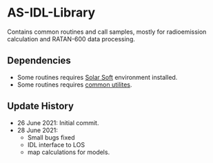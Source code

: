 # AS-IDL-Library
Contains common routines and call samples, mostly for radioemission calculation and RATAN-600 data processing.

## Dependencies
* Some routines requires [Solar Soft](https://www.lmsal.com/solarsoft/ssw_packages_info.html) environment installed.
* Some routines requires [common utilites](https://github.com/coronal-jets/pipeline_common).

## Update History
* 26 June 2021: Initial commit.
* 28 June 2021: 
	* Small bugs fixed
	* IDL interface to LOS
	* map calculations for models.
